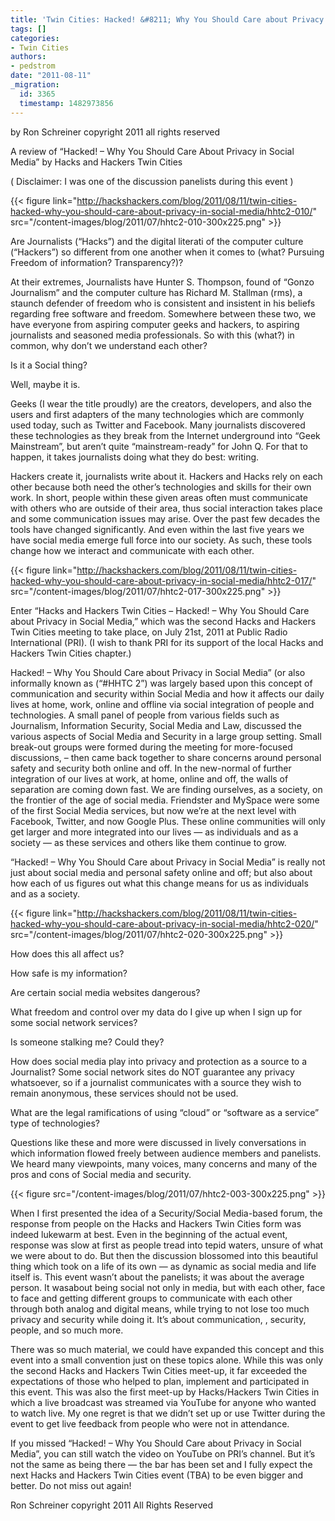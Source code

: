 ```yaml
---
title: 'Twin Cities: Hacked! &#8211; Why You Should Care about Privacy in Social Media'
tags: []
categories:
- Twin Cities
authors:
- pedstrom
date: "2011-08-11"
_migration:
  id: 3365
  timestamp: 1482973856
---
```


by Ron Schreiner copyright 2011 all rights reserved

A review of “Hacked! – Why You Should Care About Privacy in Social Media” by Hacks and Hackers Twin Cities

( Disclaimer: I was one of the discussion panelists during this event )

{{< figure link="http://hackshackers.com/blog/2011/08/11/twin-cities-hacked-why-you-should-care-about-privacy-in-social-media/hhtc2-010/" src="/content-images/blog/2011/07/hhtc2-010-300x225.png" >}}

Are Journalists (&#8220;Hacks&#8221;) and the digital literati of the computer culture (&#8220;Hackers&#8221;) so different from one another when it comes to (what? Pursuing Freedom of information? Transparency?)?

At their extremes, Journalists have Hunter S. Thompson, found of &#8220;Gonzo Journalism&#8221; and the computer culture has Richard M. Stallman (rms), a staunch defender of freedom who is consistent and insistent in his beliefs regarding free software and freedom. Somewhere between these two, we have everyone from aspiring computer geeks and hackers, to aspiring journalists and seasoned media professionals. So with this (what?) in common, why don&#8217;t we understand each other?

Is it a Social thing?

Well, maybe it is.

Geeks (I wear the title proudly) are the creators, developers, and also the users and first adapters of the many technologies which are commonly used today, such as Twitter and Facebook. Many journalists discovered these technologies as they break from the Internet underground into &#8220;Geek Mainstream&#8221;, but aren’t quite “mainstream-ready” for John Q. For that to happen, it takes journalists doing what they do best: writing.

Hackers create it, journalists write about it. Hackers and Hacks rely on each other because both need the other&#8217;s technologies and skills for their own work. In short, people within these given areas often must communicate with others who are outside of their area, thus social interaction takes place and some communication issues may arise. Over the past few decades the tools have changed significantly. And even within the last five years we have social media emerge full force into our society. As such, these tools change how we interact and communicate with each other.

{{< figure link="http://hackshackers.com/blog/2011/08/11/twin-cities-hacked-why-you-should-care-about-privacy-in-social-media/hhtc2-017/" src="/content-images/blog/2011/07/hhtc2-017-300x225.png" >}}

Enter &#8220;Hacks and Hackers Twin Cities &#8211; Hacked! &#8211; Why You Should Care about Privacy in Social Media,&#8221; which was the second Hacks and Hackers Twin Cities meeting to take place, on July 21st, 2011 at Public Radio International (PRI). (I wish to thank PRI for its support of the local Hacks and Hackers Twin Cities chapter.)

Hacked! &#8211; Why You Should Care about Privacy in Social Media&#8221; (or also informally known as (“#HHTC 2”) was largely based upon this concept of communication and security within Social Media and how it affects our daily lives at home, work, online and offline via social integration of people and technologies. A small panel of people from various fields such as Journalism, Information Security, Social Media and Law, discussed the various aspects of Social Media and Security in a large group setting. Small break-out groups were formed during the meeting for more-focused discussions, &#8211; then came back together to share concerns around personal safety and security both online and off. In the new-normal of further integration of our lives at work, at home, online and off, the walls of separation are coming down fast. We are finding ourselves, as a society, on the frontier of the age of social media. Friendster and MySpace were some of the first Social Media services, but now we’re at the next level with Facebook, Twitter, and now Google Plus. These online communities will only get larger and more integrated into our lives &#8212; as individuals and as a society &#8212; as these services and others like them continue to grow.

“Hacked! &#8211; Why You Should Care about Privacy in Social Media&#8221; is really not just about social media and personal safety online and off; but also about how each of us figures out what this change means for us as individuals and as a society.

{{< figure link="http://hackshackers.com/blog/2011/08/11/twin-cities-hacked-why-you-should-care-about-privacy-in-social-media/hhtc2-020/" src="/content-images/blog/2011/07/hhtc2-020-300x225.png" >}}

How does this all affect us?

How safe is my information?

Are certain social media websites dangerous?

What freedom and control over my data do I give up when I sign up for some social network services?

Is someone stalking me? Could they?

How does social media play into privacy and protection as a source to a Journalist? Some social network sites do NOT guarantee any privacy whatsoever, so if a journalist communicates with a source they wish to remain anonymous, these services should not be used.

What are the legal ramifications of using “cloud” or “software as a service” type of technologies?

Questions like these and more were discussed in lively conversations in which information flowed freely between audience members and panelists. We heard many viewpoints, many voices, many concerns and many of the pros and cons of Social media and security.

<a>

{{< figure src="/content-images/blog/2011/07/hhtc2-003-300x225.png" >}}</p> 

<p>
  When I first presented the idea of a Security/Social Media-based forum, the response from people on the Hacks and Hackers Twin Cities form was indeed lukewarm at best. Even in the beginning of the actual event, response was slow at first as people tread into tepid waters, unsure of what we were about to do. But then the discussion blossomed into this beautiful thing which took on a life of its own &#8212; as dynamic as social media and life itself is. This event wasn’t about the panelists; it was about the average person. It wasabout being social not only in media, but with each other, face to face and getting different groups to communicate with each other through both analog and digital means, while trying to not lose too much privacy and security while doing it. It’s about communication, , security, people, and so much more.
</p>

<p>
  There was so much material, we could have expanded this concept and this event into a small convention just on these topics alone. While this was only the second Hacks and Hackers Twin Cities meet-up, it far exceeded the expectations of those who helped to plan, implement and participated in this event. This was also the first meet-up by Hacks/Hackers Twin Cities in which a live broadcast was streamed via YouTube for anyone who wanted to watch live. My one regret is that we didn’t set up or use Twitter during the event to get live feedback from people who were not in attendance.
</p>

<p>
  If you missed “Hacked! &#8211; Why You Should Care about Privacy in Social Media&#8221;, you can still watch the video on YouTube on PRI’s channel. But it’s not the same as being there &#8212; the bar has been set and I fully expect the next Hacks and Hackers Twin Cities event (TBA) to be even bigger and better. Do not miss out again!
</p>

<p>
  Ron Schreiner copyright 2011 All Rights Reserved
</p>
